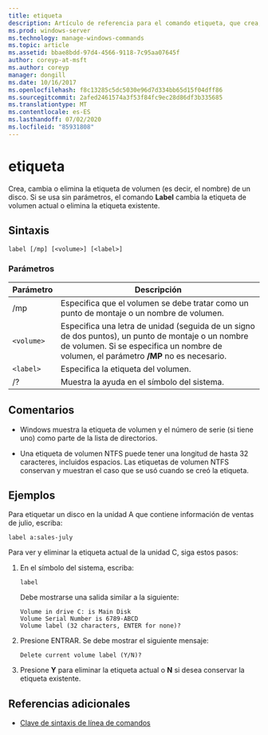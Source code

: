 ```yaml
---
title: etiqueta
description: Artículo de referencia para el comando etiqueta, que crea, cambia o elimina la etiqueta de volumen (es decir, el nombre) de un disco.
ms.prod: windows-server
ms.technology: manage-windows-commands
ms.topic: article
ms.assetid: bbae8bdd-97d4-4566-9118-7c95aa07645f
author: coreyp-at-msft
ms.author: coreyp
manager: dongill
ms.date: 10/16/2017
ms.openlocfilehash: f8c13285c5dc5030e96d7d334bb65d15f04dff86
ms.sourcegitcommit: 2afed2461574a3f53f84fc9ec28d86df3b335685
ms.translationtype: MT
ms.contentlocale: es-ES
ms.lasthandoff: 07/02/2020
ms.locfileid: "85931808"
---
```

# <a name="label"></a>etiqueta

Crea, cambia o elimina la etiqueta de volumen (es decir, el nombre) de un disco. Si se usa sin parámetros, el comando **Label** cambia la etiqueta de volumen actual o elimina la etiqueta existente.

## <a name="syntax"></a>Sintaxis

```
label [/mp] [<volume>] [<label>]
```

### <a name="parameters"></a>Parámetros

| Parámetro | Descripción |
| --------- | ----------- |
| /mp | Especifica que el volumen se debe tratar como un punto de montaje o un nombre de volumen. |
| `<volume>` | Especifica una letra de unidad (seguida de un signo de dos puntos), un punto de montaje o un nombre de volumen. Si se especifica un nombre de volumen, el parámetro **/MP** no es necesario. |
| `<label>` | Especifica la etiqueta del volumen. |
| /? | Muestra la ayuda en el símbolo del sistema. |

## <a name="remarks"></a>Comentarios

- Windows muestra la etiqueta de volumen y el número de serie (si tiene uno) como parte de la lista de directorios.

- Una etiqueta de volumen NTFS puede tener una longitud de hasta 32 caracteres, incluidos espacios. Las etiquetas de volumen NTFS conservan y muestran el caso que se usó cuando se creó la etiqueta.

## <a name="examples"></a>Ejemplos

Para etiquetar un disco en la unidad A que contiene información de ventas de julio, escriba:

```
label a:sales-july
```

Para ver y eliminar la etiqueta actual de la unidad C, siga estos pasos:

1. En el símbolo del sistema, escriba:

   ```
   label
   ```

   Debe mostrarse una salida similar a la siguiente:

   ```
   Volume in drive C: is Main Disk
   Volume Serial Number is 6789-ABCD
   Volume label (32 characters, ENTER for none)?
   ```

2. Presione ENTRAR. Se debe mostrar el siguiente mensaje:

   ```
   Delete current volume label (Y/N)?
   ```

3. Presione **Y** para eliminar la etiqueta actual o **N** si desea conservar la etiqueta existente.

## <a name="additional-references"></a>Referencias adicionales

- [Clave de sintaxis de línea de comandos](command-line-syntax-key.md)